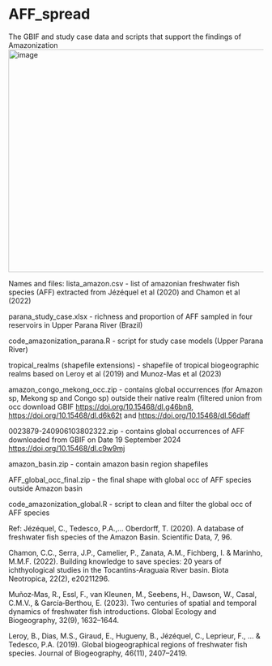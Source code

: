 # AFF_spread
The GBIF and study case data and scripts that support the findings of Amazonization
<img width="542" height="439" alt="image" src="https://github.com/user-attachments/assets/c3d439e0-853d-4677-be0a-2a553077da1c" />


Names and files:
lista_amazon.csv - list of amazonian freshwater fish species (AFF) extracted from Jézéquel et al (2020) and Chamon et al (2022)

parana_study_case.xlsx - richness and proportion of AFF sampled in four reservoirs in Upper Parana River (Brazil)

code_amazonization_parana.R - script for study case models (Upper Parana River)

tropical_realms (shapefile extensions) - shapefile of tropical biogeographic realms based on Leroy et al (2019) and Munoz-Mas et al (2023)

amazon_congo_mekong_occ.zip - contains global occurrences (for Amazon sp, Mekong sp and Congo sp) outside their native realm (filtered union from occ download GBIF https://doi.org/10.15468/dl.g46bn8, https://doi.org/10.15468/dl.d6k62t  and https://doi.org/10.15468/dl.56daff

0023879-240906103802322.zip - contains global occurrences of AFF downloaded from GBIF on Date 19 September 2024 https://doi.org/10.15468/dl.c9w9mj

amazon_basin.zip - contain amazon basin  region shapefiles

AFF_global_occ_final.zip - the final shape with global occ of AFF species outside Amazon basin 

code_amazonization_global.R - script to clean and filter the global occ of AFF species

Ref:
Jézéquel, C., Tedesco, P.A.,... Oberdorff, T. (2020). A database of freshwater fish species of the Amazon Basin. Scientific Data, 7, 96.

Chamon, C.C., Serra, J.P., Camelier, P., Zanata, A.M., Fichberg, I. & Marinho, M.M.F. (2022). Building knowledge to save species: 20 years of ichthyological studies in the Tocantins-Araguaia River basin. Biota Neotropica, 22(2), e20211296.

Muñoz‐Mas, R., Essl, F., van Kleunen, M., Seebens, H., Dawson, W., Casal, C.M.V., & García‐Berthou, E. (2023). Two centuries of spatial and temporal dynamics of freshwater fish introductions. Global Ecology and Biogeography, 32(9), 1632–1644.

Leroy, B., Dias, M.S., Giraud, E., Hugueny, B., Jézéquel, C., Leprieur, F., ... & Tedesco, P.A. (2019). Global biogeographical regions of freshwater fish species. Journal of Biogeography, 46(11), 2407–2419.

